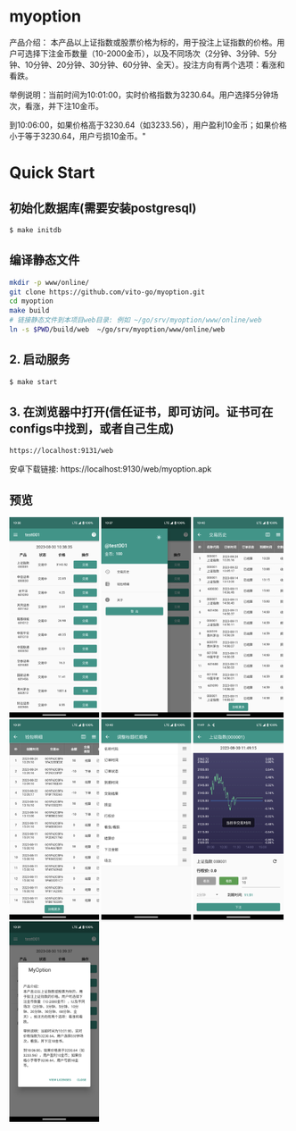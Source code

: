 # myoption
产品介绍：
本产品以上证指数或股票价格为标的，用于投注上证指数的价格。用户可选择下注金币数量（10-2000金币），以及不同场次（2分钟、3分钟、5分钟、10分钟、20分钟、30分钟、60分钟、全天）。投注方向有两个选项：看涨和看跌。

举例说明：当前时间为10:01:00，实时价格指数为3230.64。用户选择5分钟场次，看涨，并下注10金币。

到10:06:00，如果价格高于3230.64（如3233.56），用户盈利10金币；如果价格小于等于3230.64，用户亏损10金币。"

# Quick Start
##  初始化数据库(需要安装postgresql)
```bash
$ make initdb
```
## 编译静态文件
```bash
mkdir -p www/online/
git clone https://github.com/vito-go/myoption.git
cd myoption
make build
# 链接静态文件到本项目web目录: 例如 ~/go/srv/myoption/www/online/web
ln -s $PWD/build/web  ~/go/srv/myoption/www/online/web
```
## 2. 启动服务
```bash
$ make start
```
## 3. 在浏览器中打开(信任证书，即可访问。证书可在configs中找到，或者自己生成)
```bash
https://localhost:9131/web
```

安卓下载链接: https://localhost:9130/web/myoption.apk
## 预览
<img  src="./images/home.png" style="width: 32%">
<img  src="./images/my.png" style="width: 32%">
<img  src="./images/transaction_detail.png" style="width: 32%">
<img  src="./images/wallet_detail.png" style="width: 32%">
<img  src="./images/title_order.png" style="width: 32%">
<img  src="./images/chart.png" style="width: 32%">
<img  src="./images/about.png" style="width: 32%">
